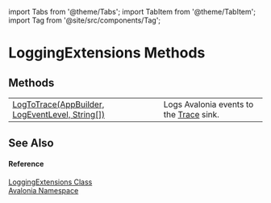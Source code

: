 import Tabs from '@theme/Tabs'; 
import TabItem from '@theme/TabItem'; 
import Tag from '@site/src/components/Tag'; 

# LoggingExtensions Methods




## Methods
<table>
<tr>
<td><a href="M_Avalonia_LoggingExtensions_LogToTrace">LogToTrace(AppBuilder, LogEventLevel, String[])</a></td>
<td>Logs Avalonia events to the <a href="https://learn.microsoft.com/dotnet/api/system.diagnostics.trace" target="_blank" rel="noopener noreferrer">Trace</a> sink.</td>
</tr>
</table>

## See Also


#### Reference
<a href="T_Avalonia_LoggingExtensions">LoggingExtensions Class</a>  
<a href="N_Avalonia">Avalonia Namespace</a>  
